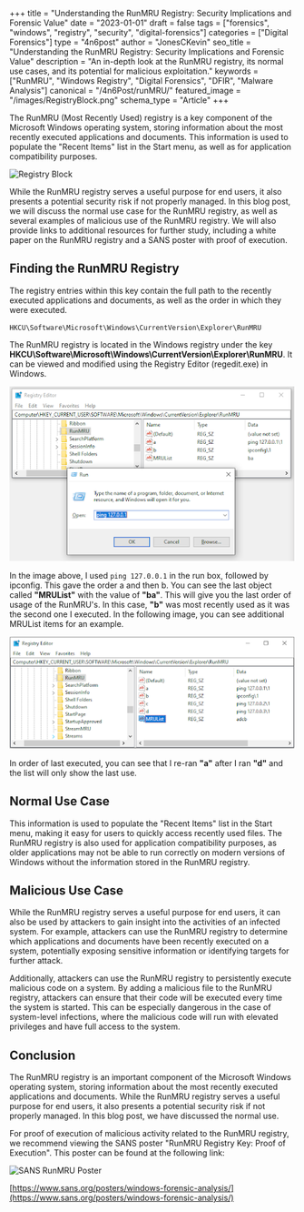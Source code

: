 +++
title = "Understanding the RunMRU Registry: Security Implications and Forensic Value"
date = "2023-01-01"
draft = false
tags = ["forensics", "windows", "registry", "security", "digital-forensics"]
categories = ["Digital Forensics"]
type = "4n6post"
author = "JonesCKevin"
seo_title = "Understanding the RunMRU Registry: Security Implications and Forensic Value"
description = "An in-depth look at the RunMRU registry, its normal use cases, and its potential for malicious exploitation."
keywords = ["RunMRU", "Windows Registry", "Digital Forensics", "DFIR", "Malware Analysis"]
canonical = "/4n6Post/runMRU/"
featured_image = "/images/RegistryBlock.png"
schema_type = "Article"
+++

The RunMRU (Most Recently Used) registry is a key component of the Microsoft Windows operating system, storing information about the most recently executed applications and documents. This information is used to populate the "Recent Items" list in the Start menu, as well as for application compatibility purposes.

![Registry Block](../runMRU/images/RegistryBlock.png)

While the RunMRU registry serves a useful purpose for end users, it also presents a potential security risk if not properly managed. In this blog post, we will discuss the normal use case for the RunMRU registry, as well as several examples of malicious use of the RunMRU registry. We will also provide links to additional resources for further study, including a white paper on the RunMRU registry and a SANS poster with proof of execution.

## Finding the RunMRU Registry

The registry entries within this key contain the full path to the recently executed applications and documents, as well as the order in which they were executed.

```
HKCU\Software\Microsoft\Windows\CurrentVersion\Explorer\RunMRU
```

The RunMRU registry is located in the Windows registry under the key **HKCU\Software\Microsoft\Windows\CurrentVersion\Explorer\RunMRU**. It can be viewed and modified using the Registry Editor (regedit.exe) in Windows.

![RunMRU Registry Example 1](../runMRU/images/runMRU-Reg1.PNG)

In the image above, I used `ping 127.0.0.1` in the run box, followed by ipconfig. This gave the order a and then b. You can see the last object called **"MRUList"** with the value of **"ba"**. This will give you the last order of usage of the RunMRU's. In this case, **"b"** was most recently used as it was the second one I executed. In the following image, you can see additional MRUList items for an example.

![RunMRU Registry Example 2](../runMRU/images/runMRU-Reg2.PNG)

In order of last executed, you can see that I re-ran **"a"** after I ran **"d"** and the list will only show the last use.

## Normal Use Case

This information is used to populate the "Recent Items" list in the Start menu, making it easy for users to quickly access recently used files. The RunMRU registry is also used for application compatibility purposes, as older applications may not be able to run correctly on modern versions of Windows without the information stored in the RunMRU registry.

## Malicious Use Case

While the RunMRU registry serves a useful purpose for end users, it can also be used by attackers to gain insight into the activities of an infected system. For example, attackers can use the RunMRU registry to determine which applications and documents have been recently executed on a system, potentially exposing sensitive information or identifying targets for further attack.

Additionally, attackers can use the RunMRU registry to persistently execute malicious code on a system. By adding a malicious file to the RunMRU registry, attackers can ensure that their code will be executed every time the system is started. This can be especially dangerous in the case of system-level infections, where the malicious code will run with elevated privileges and have full access to the system.

## Conclusion

The RunMRU registry is an important component of the Microsoft Windows operating system, storing information about the most recently executed applications and documents. While the RunMRU registry serves a useful purpose for end users, it also presents a potential security risk if not properly managed. In this blog post, we have discussed the normal use.

For proof of execution of malicious activity related to the RunMRU registry, we recommend viewing the SANS poster "RunMRU Registry Key: Proof of Execution". This poster can be found at the following link:

![SANS RunMRU Poster](../runMRU/images/runMRU-SansPoster.PNG)

[https://www.sans.org/posters/windows-forensic-analysis/](https://www.sans.org/posters/windows-forensic-analysis/)
